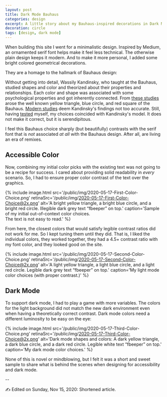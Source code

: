```yaml
---
layout: post
title: Dark Mode Bauhaus
categories: design
excerpt: A little story about my Bauhaus-inspired decorations in Dark Mode.
decoration: circle
tags: [design, dark mode]
---
```


When building this site I went for a minimalistic design. Inspired by Medium, an ornamented serif font helps make it feel less technical. The otherwise plain design keeps it modern. And to make it more personal, I added some bright colored geometrical decorations. 

They are a homage to the hallmark of Bauhaus design:

Without getting into detail, Wassily Kandinsky, who taught at the Bauhaus, studied shapes and color and theorized about their properties and relationships. Each color and shape was associated with some psychological properties and got inherently connected. From [these studies](https://www.documenta-bauhaus.de/images/docA_BI_7KandinskyW12015_132_04.jpg?w=1242) arose the well known yellow triangle, blue circle, and red square of the Bauhaus. [Modern studies](https://www.ncbi.nlm.nih.gov/pmc/articles/PMC3769683/) deem Kandinsky's findings not too accurate. Still, having [tested](https://www.getty.edu/research/exhibitions_events/exhibitions/bauhaus/new_artist/form_color/interactive/) myself, my choices coincided with Kandinsky's model. It does not make it correct, but it is serendipitous.

I feel this Bauhaus choice sharply (but beautifully) contrasts with the serif font that is *not* associated *at all* with the Bauhaus design. After all, are living an era of remixes.

## Accessible Color

Now, combining my initial color picks with the existing text was not going to be a recipe for success. I cared about providing solid readability in *every* scenario. So, I had to ensure proper color contrast of the text over the graphics.

{% include image.html src='/public/img/2020-05-17-First-Color-Choice.png' retinaSrc='/public/img/2020-05-17-First-Color-Choice@2x.png' alt='A bright yellow triangle, a bright blue circle, and a bright red circle. Illegible dark grey text &ldquo;fbeeper&rdquo; on top.' caption='Sample of my initial out-of-context color choices. <br>The text is not easy to read.' %}

From here, the closest colors that would satisfy legible contrast ratios did not work for me. So I kept tuning them until they did. That is, I liked the individual colors, they worked together, they had a 4.5+ contrast ratio with my font color, and they looked good on the site.

{% include image.html src='/public/img/2020-05-17-Second-Color-Choice.png' retinaSrc='/public/img/2020-05-17-Second-Color-Choice@2x.png' alt='A light yellow triangle, a light blue circle, and a light red circle. Legible dark grey text &ldquo;fbeeper&rdquo; on top.' caption='My light mode color choices (with proper contrast.)' %}

## Dark Mode

To support dark mode, I had to play a game with more variables. The colors for the light background did not match the new dark environment even when having a theoretically correct contrast. Dark mode colors need a different luminosity to be easy on the eye:

{% include image.html src='/public/img/2020-05-17-Third-Color-Choice.png' retinaSrc='/public/img/2020-05-17-Third-Color-Choice@2x.png' alt='Dark mode shapes and colors: A dark yellow triangle, a dark blue circle, and a dark red circle. Legible white text &ldquo;fbeeper&rdquo; on top.' caption='My dark mode color choices.' %}

None of this is novel or mindblowing, but I felt it was a short and sweet sample to share what is behind the scenes when designing for accessibility and dark mode.

--

<div class="message">
✍️ Edited on Sunday, Nov 15, 2020: Shortened article.
</div>